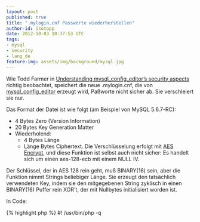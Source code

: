 ```yaml
---
layout: post
published: true
title: ".mylogin.cnf Passworte wiederherstellen"
author-id: isotopp
date: 2012-10-03 10:37:53 UTC
tags:
- mysql
- security
- lang_de
feature-img: assets/img/background/mysql.jpg
---
```


Wie Todd Farmer in
[Understanding mysql_config_editor’s security aspects](http://mysqlblog.fivefarmers.com/2012/08/16/understanding-mysql_config_editors-security-aspects/)
richtig beobachtet, speichert die neue .mylogin.cnf, die von [mysql_config_editor](http://dev.mysql.com/doc/refman/5.6/en/mysql-config-editor.html)
erzeugt wird, Paßworte nicht sicher ab.  Sie verschleiert sie nur.

Das Format der Datei ist wie folgt (am Beispiel von MySQL 5.6.7-RC):

- 4 Bytes Zero (Version Information)
- 20 Bytes Key Generation Matter
- Wiederholend:
  - 4 Bytes Länge
  - Länge Bytes Ciphertext. Die Verschlüsselung erfolgt mit 
    [AES Encrypt](//dev.mysql.com/doc/refman/5.5/en//encryption-functions.html#function_aes-encrypt),
    und diese Funktion ist selbst auch nicht sicher: Es handelt sich um einen aes-128-ecb mit einem NULL IV.

Der Schlüssel, der in AES 128 rein geht, muß BINARY(16) sein, aber die
Funktion nimmt Strings beliebiger Länge.  Sie erzeugt den tatsächlich
verwendeten Key, indem sie den mitgegebenen String zyklisch in einen
BINARY(16) Puffer rein XOR't, der mit Nullbytes initialisiert worden ist.

In Code:

{% highlight php %}
#! /usr/bin/php  -q
<?php
$fp = fopen(".mylogin.cnf", "r");
if (!$fp) {
  die("Cannot open .mylogin.cnf");
}

# read key
fseek($fp, 4);
$key = fread($fp, 20);

# generate real key
$rkey = "\0\0\0\0\0\0\0\0\0\0\0\0\0\0\0\0";
for ($i = 0; $i < strlen($key); $i++) {
 $rkey[$i % 16] = ( $rkey[$i % 16] ^ $key[$i] );
}

# for each line
while ($len = fread($fp, 4)) {
  # as integer
  $len = unpack("V", $len);
  $len = $len[1];

  # decrypt  
  $crypt = fread($fp, $len);
  $plain = openssl_decrypt($crypt, 'aes-128-ecb', $rkey, true);

  # print
  print $plain;
}
{% endhighlight %}

Die Datei selber ist dann ein simples Textfile, nicht unähnlich einer
.my.cnf:

{% highlight console %}
server:~ # ./p.php
[default]
user = root
password = s3cret
host = localhost
[localhost]
user = root
password = s3cret
host = 127.0.0.1
{% endhighlight %}

Teil des Problems ist die Tatsache, daß das MySQL Protokoll das
Klartextpaßwort auf dem Client in lesbar braucht, um ein Login zu
ermöglichen.  Wir haben Alternativen in
[diesem Artikel](http://mysqldump.azundris.com/archives/96-pam-modules-for-MySQL-What-is-wrong-with-these-people.html)
diskutiert.  SSL Client Certs würden auch helfen.
